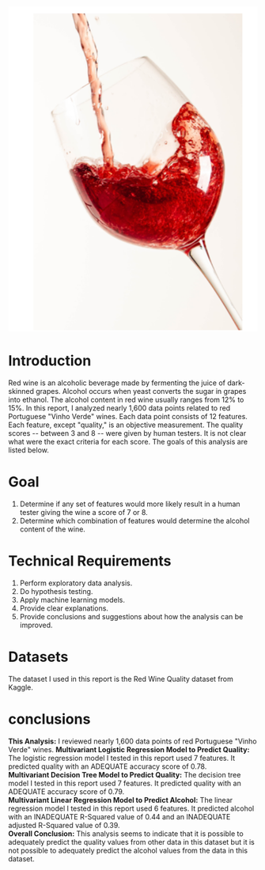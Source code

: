 ![Alt_Text](https://github.com/KevinNourian/Red-Wine/blob/main/Images/Wine.PNG)

# Introduction
Red wine is an alcoholic beverage made by fermenting the juice of dark-skinned grapes. Alcohol occurs when yeast converts the sugar in grapes into ethanol. The alcohol content in red wine usually ranges from 12% to 15%. In this report, I analyzed nearly 1,600 data points related to red Portuguese "Vinho Verde" wines. Each data point consists of 12 features. Each feature, except "quality," is an objective measurement. The quality scores -- between 3 and 8 -- were given by human testers. It is not clear what were the exact criteria for each score. The goals of this analysis are listed below.

# Goal
1. Determine if any set of features would more likely result in a human tester giving the wine a score of 7 or 8.
2. Determine which combination of features would determine the alcohol content of the wine.

# Technical Requirements
1. Perform exploratory data analysis.
2. Do hypothesis testing.
3. Apply machine learning models.
4. Provide clear explanations.
5. Provide conclusions and suggestions about how the analysis can be improved.

# Datasets
The dataset I used in this report is the Red Wine Quality dataset from Kaggle.

# conclusions
**This Analysis:** I reviewed nearly 1,600 data points of red Portuguese "Vinho Verde" wines.
**Multivariant Logistic Regression Model to Predict Quality:** The logistic regression model I tested in this report used 7 features. It predicted quality with an ADEQUATE accuracy score of 0.78. <br>
**Multivariant Decision Tree Model to Predict Quality:** The decision tree model I tested in this report used 7 features. It predicted quality with an ADEQUATE accuracy score of 0.79. <br>
**Multivariant Linear Regression Model to Predict Alcohol:** The linear regression model I tested in this report used 6 features. It predicted alcohol with an INADEQUATE R-Squared value of 0.44 and an INADEQUATE adjusted R-Squared value of 0.39. <br>
**Overall Conclusion:** This analysis seems to indicate that it is possible to adequately predict the quality values from other data in this dataset but it is not possible to adequately predict the alcohol values from the data in this dataset. <br>
